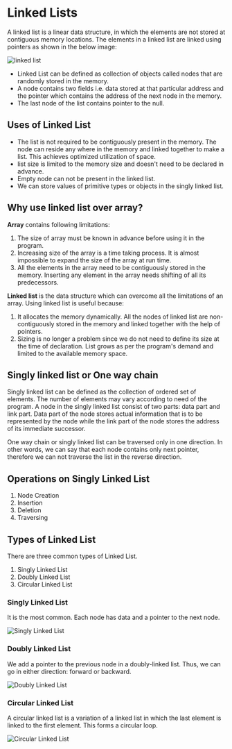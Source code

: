 # Linked Lists

A linked list is a linear data structure, in which the elements are not stored at contiguous memory locations. The elements in a linked list are linked using pointers as shown in the below image:

![linked list](https://media.geeksforgeeks.org/wp-content/cdn-uploads/gq/2013/03/Linkedlist.png)

- Linked List can be defined as collection of objects called nodes that are randomly stored in the memory.
- A node contains two fields i.e. data stored at that particular address and the pointer which contains the address of the next node in the memory.
- The last node of the list contains pointer to the null.

## Uses of Linked List

- The list is not required to be contiguously present in the memory. The node can reside any where in the memory and linked together to make a list. This achieves optimized utilization of space.
- list size is limited to the memory size and doesn't need to be declared in advance.
- Empty node can not be present in the linked list.
- We can store values of primitive types or objects in the singly linked list.

## Why use linked list over array?

**Array** contains following limitations:

1. The size of array must be known in advance before using it in the program.
2. Increasing size of the array is a time taking process. It is almost impossible to expand the size of the array at run time.
3. All the elements in the array need to be contiguously stored in the memory. Inserting any element in the array needs shifting of all its predecessors.

**Linked list** is the data structure which can overcome all the limitations of an array. Using linked list is useful because:

1. It allocates the memory dynamically. All the nodes of linked list are non-contiguously stored in the memory and linked together with the help of pointers.
2. Sizing is no longer a problem since we do not need to define its size at the time of declaration. List grows as per the program's demand and limited to the available memory space.

## Singly linked list or One way chain

Singly linked list can be defined as the collection of ordered set of elements. The number of elements may vary according to need of the program. A node in the singly linked list consist of two parts: data part and link part. Data part of the node stores actual information that is to be represented by the node while the link part of the node stores the address of its immediate successor.

One way chain or singly linked list can be traversed only in one direction. In other words, we can say that each node contains only next pointer, therefore we can not traverse the list in the reverse direction. 

## Operations on Singly Linked List

1. Node Creation
2. Insertion
3. Deletion
4. Traversing

## Types of Linked List

There are three common types of Linked List.

1. Singly Linked List
2. Doubly Linked List
3. Circular Linked List

### Singly Linked List

It is the most common. Each node has data and a pointer to the next node.

![Singly Linked List](https://cdn.programiz.com/sites/tutorial2program/files/linked-list-concept_0.png)

### Doubly Linked List

We add a pointer to the previous node in a doubly-linked list. Thus, we can go in either direction: forward or backward.

![Doubly Linked List](https://cdn.programiz.com/sites/tutorial2program/files/doubly-linked-list-concept.png)

### Circular Linked List

A circular linked list is a variation of a linked list in which the last element is linked to the first element. This forms a circular loop.

![Circular Linked List](https://cdn.programiz.com/sites/tutorial2program/files/circular-linked-list.png)
